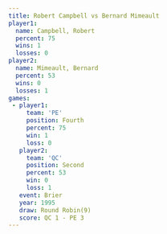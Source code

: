 ```yaml
---
title: Robert Campbell vs Bernard Mimeault
player1:                 
  name: Campbell, Robert 
  percent: 75            
  wins: 1                
  losses: 0              
player2:                 
  name: Mimeault, Bernard
  percent: 53            
  wins: 0                
  losses: 1              
games:
 - player1:          
     team: 'PE'      
     position: Fourth
     percent: 75     
     win: 1          
     loss: 0         
   player2:          
     team: 'QC'      
     position: Second
     percent: 53     
     win: 0          
     loss: 1         
   event: Brier        
   year: 1995          
   draw: Round Robin(9)
   score: QC 1 - PE 3  
---
```

